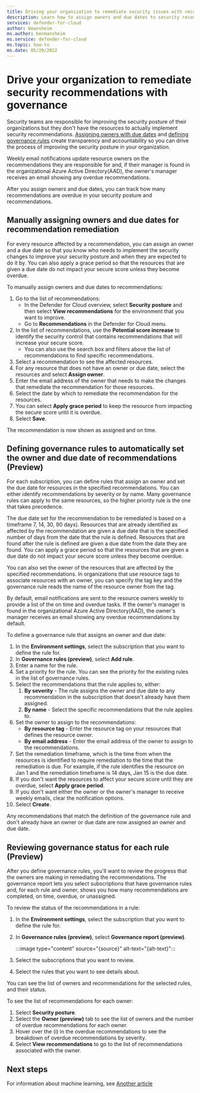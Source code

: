 ```yaml
---
title: Driving your organization to remediate security issues with recommendation governance
description: Learn how to assign owners and due dates to security recommendations and create rules to automatically assign owners and due dates
services: defender-for-cloud
author: bmansheim
ms.author: benmansheim
ms.service: defender-for-cloud
ms.topic: how-to
ms.date: 05/29/2022
---
```

# Drive your organization to remediate security recommendations with governance

Security teams are responsible for improving the security posture of their organizations but they don't have the resources to actually implement security recommendations. [Assigning owners with due dates](#manually-assigning-owners-and-due-dates-for-recommendation-remediation) and [defining governance rules](#defining-governance-rules-to-automatically-set-the-owner-and-due-date-of-recommendations-preview) create transparency and accountability so you can drive the process of improving the security posture in your organization.

Weekly email notifications update resource owners on the recommendations they are responsible for and, if their manager is found in the organizational Azure Active Directory(AAD), the owner's manager receives an email showing any overdue recommendations.

After you assign owners and due dates, you can track how many recommendations are overdue in your security posture and recommendations.

## Manually assigning owners and due dates for recommendation remediation

For every resource affected by a recommendation, you can assign an owner and a due date so that you know who needs to implement the security changes to improve your security posture and when they are expected to do it by. You can also apply a grace period so that the resources that are given a due date do not impact your secure score unless they become overdue.

To manually assign owners and due dates to recommendations:

1. Go to the list of recommendations:
    - In the Defender for Cloud overview, select **Security posture** and then select **View recommendations** for the environment that you want to improve.
    - Go to **Recommendations** in the Defender for Cloud menu.
1. In the list of recommendations, use the **Potential score increase** to identify the security control that contains recommendations that will increase your secure score.
    - You can also use the search box and filters above the list of recommendations to find specific recommendations.
1. Select a recommendation to see the affected resources.
1. For any resource that does not have an owner or due date, select the resources and select **Assign owner**.
1. Enter the email address of the owner that needs to make the changes that remediate the recommendation for those resources.
1. Select the date by which to remediate the recommendation for the resources.
1. You can select **Apply grace period** to keep the resource from impacting the secure score until it is overdue.
1. Select **Save**.

The recommendation is now shown as assigned and on time.

## Defining governance rules to automatically set the owner and due date of recommendations (Preview)

For each subscription, you can define rules that assign an owner and set the due date for resources in the specified recommendations. You can either identify recommendations by severity or by name. Many governance rules can apply to the same resources, so the higher priority rule is the one that takes precedence.

The due date set for the recommendation to be remediated is based on a timeframe 7, 14, 30, 90 days). Resources that are already identified as affected by the recommendation are given a due date that is the specified number of days from the date that the rule is defined. Resources that are found after the rule is defined are given a due date from the date they are found. You can apply a grace period so that the resources that are given a due date do not impact your secure score unless they become overdue.

You can also set the owner of the resources that are affected by the specified recommendations. In organizations that use resource tags to associate resources with an owner, you can specify the tag key and the governance rule reads the name of the resource owner from the tag.

By default, email notifications are sent to the resource owners weekly to provide a list of the on time and overdue tasks. If the owner's manager is found in the organizational Azure Active Directory(AAD), the owner's manager receives an email showing any overdue recommendations by default.

To define a governance rule that assigns an owner and due date:

1. In the **Environment settings**, select the subscription that you want to define the rule for.
1. In **Governance rules (preview)**, select **Add rule**.
1. Enter a name for the rule.
1. Set a priority for the rule. You can see the priority for the existing rules in the list of governance rules.
1. Select the recommendations that the rule applies to, either:
    1. **By severity** - The rule assigns the owner and due date to any recommendation in the subscription that doesn't already have them assigned.
    1. **By name** - Select the specific recommendations that the rule applies to.
1. Set the owner to assign to the recommendations:
    - **By resource tag** - Enter the resource tag on your resources that defines the resource owner.
    - **By email address** - Enter the email address of the owner to assign to the recommendations.
1. Set the remediation timeframe, which is the time from when the resources is identified to require remediation to the time that the remediation is due.
    For example, if the rule identifies the resource on Jan 1 and the remediation timeframe is 14 days, Jan 15 is the due date.
1. If you don't want the resources to affect your secure score until they are overdue, select **Apply grace period**.
1. If you don't want either the owner or the owner's manager to receive weekly emails, clear the notification options.
1. Select **Create**.

Any recommendations that match the definition of the governance rule and don't already have an owner or due date are now assigned an owner and due date.

## Reviewing governance status for each rule (Preview)

After you define governance rules, you'll want to review the progress that the owners are making in remediating the recommendations. The governance report lets you select subscriptions that have governance rules and, for each rule and owner, shows you how many recommendations are completed, on time, overdue, or unassigned.

To review the status of the recommendations in a rule:

1. In the **Environment settings**, select the subscription that you want to define the rule for.
1. In **Governance rules (preview)**, select **Governance report (preview)**.

    :::image type="content" source="{source}" alt-text="{alt-text}":::

1. Select the subscriptions that you want to review.
1. Select the rules that you want to see details about.

You can see the list of owners and recommendations for the selected rules, and their status.

To see the list of recommendations for each owner:

1. Select **Security posture**.
1. Select the **Owner (preview)** tab to see the list of owners and the number of overdue recommendations for each owner.
1. Hover over the (i) in the overdue recommendations to see the breakdown of overdue recommendations by severity.
1. Select **View recommendations** to go to the list of recommendations associated with the owner.

## Next steps

For information about machine learning, see [Another article](template-howto.md)

